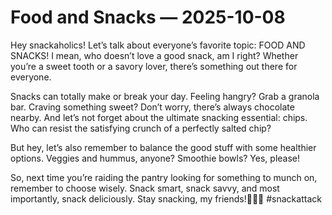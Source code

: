 # Food and Snacks — 2025-10-08

Hey snackaholics! Let’s talk about everyone’s favorite topic: FOOD AND SNACKS! I mean, who doesn’t love a good snack, am I right? Whether you’re a sweet tooth or a savory lover, there’s something out there for everyone.

Snacks can totally make or break your day. Feeling hangry? Grab a granola bar. Craving something sweet? Don’t worry, there’s always chocolate nearby. And let’s not forget about the ultimate snacking essential: chips. Who can resist the satisfying crunch of a perfectly salted chip?

But hey, let’s also remember to balance the good stuff with some healthier options. Veggies and hummus, anyone? Smoothie bowls? Yes, please!

So, next time you’re raiding the pantry looking for something to munch on, remember to choose wisely. Snack smart, snack savvy, and most importantly, snack deliciously. Stay snacking, my friends!🍿🥕🍫 #snackattack